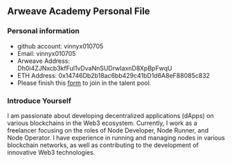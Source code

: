 ## Arweave Academy Personal File

### Personal information

- github account: vinnyx010705
- Email: vinnyx010705
- Arweave Address: Dh0i4ZJNxcb3kfFul1vDvaNnSUDrwIaxnD8XpBpFwqU
- ETH Address: 0x14746Db2b18ac6bb429c41bD1d6A8eF88085c832
- Please finish this [form](https://docs.google.com/forms/d/e/1FAIpQLSfWA5fIIcBgmRppm3jNz5vmf9Mai_QMVil-2pO4r7YKn_Zhtw/viewform?usp=sf_link) to join in the talent pool.

### Introduce Yourself
I am passionate about developing decentralized applications (dApps) on various blockchains in the Web3 ecosystem. Currently, I work as a freelancer focusing on the roles of Node Developer, Node Runner, and Node Operator. I have experience in running and managing nodes in various blockchain networks, as well as contributing to the development of innovative Web3 technologies.
